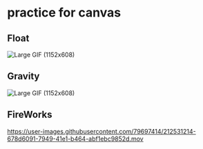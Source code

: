 # practice for canvas

## Float
![Large GIF (1152x608)](https://user-images.githubusercontent.com/79697414/212531376-4674260c-5060-4161-a5ae-fcd141e4b9b1.gif)


## Gravity
![Large GIF (1152x608)](https://user-images.githubusercontent.com/79697414/212531368-9aba1b33-6d86-46b4-ad91-d057725b0d89.gif)


## FireWorks
https://user-images.githubusercontent.com/79697414/212531214-678d6091-7949-41e1-b464-abf1ebc9852d.mov


